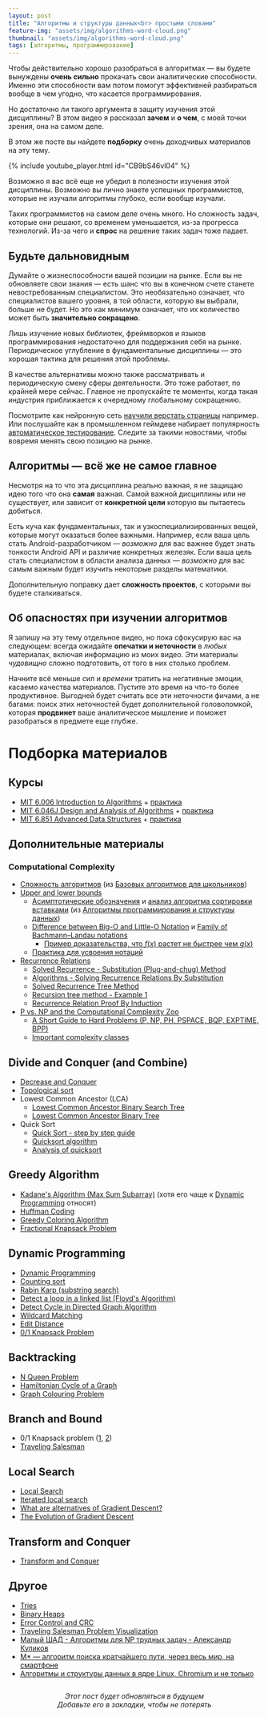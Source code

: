 ```yaml
---
layout: post
title: "Алгоритмы и структуры данных<br> простыми словами"
feature-img: "assets/img/algorithms-word-cloud.png"
thumbnail: "assets/img/algorithms-word-cloud.png"
tags: [алгоритмы, программирование]
---
```

Чтобы действительно хорошо разобраться в алгоритмах — вы будете вынуждены
**очень сильно** прокачать свои аналитические способности.
Именно эти способности вам потом помогут эффективней разбираться вообще в чем угодно, что касается программирования.

Но достаточно ли такого аргумента в защиту изучения этой дисциплины?
В этом видео я рассказал **зачем** и **о чем**, с моей точки зрения, она на самом деле.

В этом же посте вы найдете **подборку** очень доходчивых материалов на эту тему.
<!--more-->

{% include youtube_player.html id="CB9bS46vl04" %}

Возможно я вас всё еще не убедил в полезности изучения этой дисциплины.
Возможно вы лично знаете успешных программистов,
которые не изучали алгоритмы глубоко, если вообще изучали.

Таких программистов на самом деле очень много.
Но сложность задач, которые они решают, со временем уменьшается, из-за прогресса технологий.
Из-за чего и **спрос** на решение таких задач тоже падает.

## Будьте дальновидным
Думайте о жизнеспособности вашей позиции на рынке.
Если вы не обновляете свои знания — есть шанс что вы в конечном счете станете невостребованным специалистом.
Это необязательно означает, что специалистов вашего уровня, в той области, которую вы выбрали, больше не будет.
Но это как минимум означает, что их количество может быть **значительно сокращено**.

Лишь изучение новых библиотек, фреймворков и языков программирования недостаточно для поддержания себя на рынке.
Периодическое углубление в фундаментальные дисциплины — это хорошая тактика для решения этой проблемы.

В качестве альтернативы можно также рассматривать и периодическую смену сферы деятельности.
Это тоже работает, по крайней мере сейчас.
Главное не пропускайте те моменты,
когда такая индустрия приближается к очередному глобальному сокращению.

Посмотрите как нейронную сеть
[научили верстать страницы](https://github.com/emilwallner/Screenshot-to-code#1-give-a-design-image-to-the-trained-neural-network)
например.
Или послушайте как в промышленном геймдеве набирает популярность [автоматическое тестирование](https://www.youtube.com/watch?v=J4pnlCBTJYc&list=PLUl4u3cNGP61V4W6yRm1Am5zI94m33dXk&index=11&t=43m47s).
Следите за такими новостями, чтобы вовремя менять свою позицию на рынке.

## Алгоритмы — всё же не самое главное
Несмотря на то что эта дисциплина реально важная, я не защищаю идею того что она **самая** важная.
Самой важной дисциплины или не существует, или зависит от **конкретной цели** которую вы пытаетесь добиться.

Есть куча как фундаментальных, так и узкоспециализированных вещей, которые могут оказаться более важными.
Например, если ваша цель стать Android-разработчиком — *возможно* для вас важнее будет знать тонкости Android API
и различие конкретных железяк.
Если ваша цель стать специалистом
в области анализа данных — *возможно* для вас самым важным будет изучить некоторые разделы математики.

Дополнительную поправку дает **сложность проектов**, с которыми вы будете сталкиваться.

## Об опасностях при изучении алгоритмов
Я запишу на эту тему отдельное видео, но пока сфокусирую вас на следующем:
всегда ожидайте **опечатки и неточности** в *любых* материалах, включая информацию из моих видео.
Эти материалы *чудовищно* сложно подготовить, от того в них столько проблем.

Начните всё меньше сил и *времени* тратить на негативные эмоции, касаемо качества материалов.
Пустите это время на что-то более продуктивное.
Выгодней будет считать все эти неточности фичами, а не багами:
поиск этих неточностей будет дополнительной головоломкой,
которая **продвинет** ваше аналитическое мышление и поможет разобраться в предмете еще глубже.

# Подборка материалов

## Курсы
- [MIT 6.006 Introduction to Algorithms](https://www.youtube.com/playlist?list=PLUl4u3cNGP61Oq3tWYp6V_F-5jb5L2iHb) + [практика](https://ocw.mit.edu/courses/electrical-engineering-and-computer-science/6-006-introduction-to-algorithms-fall-2011/assignments/)
- [MIT 6.046J Design and Analysis of Algorithms](https://www.youtube.com/playlist?list=PLUl4u3cNGP6317WaSNfmCvGym2ucw3oGp) + [практика](https://ocw.mit.edu/courses/electrical-engineering-and-computer-science/6-046j-design-and-analysis-of-algorithms-spring-2015/assignments/)
- [MIT 6.851 Advanced Data Structures](https://www.youtube.com/playlist?list=PLUl4u3cNGP61hsJNdULdudlRL493b-XZf) + [практика](https://ocw.mit.edu/courses/electrical-engineering-and-computer-science/6-851-advanced-data-structures-spring-2012/assignments/)

## Дополнительные материалы

### Computational Complexity
- [Сложность алгоритмов](https://www.youtube.com/watch?v=IsaS0NmgXlg&t=39s) (из [Базовых алгоритмов для школьников](https://www.youtube.com/playlist?list=PLDrmKwRSNx7KcHxyf9hSmF3fTLKSwujkM))
- [Upper and lower bounds](https://en.wikipedia.org/wiki/Upper_and_lower_bounds)
    - [Асимптотические обозначения](http://video-storage.openedu.ru/video/sd/0083/PADS-l3atejl24g.mp4) и [анализ алгоритма сортировки вставками](http://video-storage.openedu.ru/video/sd/0083/PADS-007o20mha9.mp4) (из [Алгоритмы программирования и структуры данных](https://openedu.ru/course/ITMOUniversity/PADS/))
    - [Difference between Big-O and Little-O Notation](https://stackoverflow.com/questions/1364444/difference-between-big-o-and-little-o-notation/1364582#1364582) и [Family of Bachmann–Landau notations](https://en.wikipedia.org/wiki/Big_O_notation#Family_of_Bachmann%E2%80%93Landau_notations)
        - [Пример доказательства, что $f(x)$ растет не быстрее чем $g(x)$](https://www.youtube.com/watch?v=X9eErxRjQEI&feature=youtu.be&list=PLB7540DEDD482705B&t=2949)
    - [Практика для усвоения нотаций](https://www.khanacademy.org/computing/computer-science/algorithms/asymptotic-notation/e/quiz--comparing-function-growth)
- [Recurrence Relations](https://users.cs.duke.edu/~reif/courses/alglectures/skiena.lectures/lecture3.pdf)
    - [Solved Recurrence - Substitution (Plug-and-chug) Method](https://www.youtube.com/watch?v=Ob8SM0fz6p0)
    - [Algorithms - Solving Recurrence Relations By Substitution](https://www.youtube.com/watch?v=zVeNqLg2uUc)
    - [Solved Recurrence Tree Method](https://www.youtube.com/watch?v=sLNPd_nPGIc)
    - [Recursion tree method - Example 1](https://www.youtube.com/watch?v=4p1WqREIJq8)
    - [Recurrence Relation Proof By Induction](https://www.youtube.com/watch?v=t_3ACuzEe_8)
- [P vs. NP and the Computational Complexity Zoo](https://www.youtube.com/watch?v=YX40hbAHx3s)
    - [A Short Guide to Hard Problems (P, NP, PH, PSPACE, BQP, EXPTIME, BPP)](https://www.quantamagazine.org/a-short-guide-to-hard-problems-20180716/)
    - [Important complexity classes](https://en.wikipedia.org/wiki/Computational_complexity_theory#Important_complexity_classes)

## Divide and Conquer (and Combine)
- [Decrease and Conquer](https://www.geeksforgeeks.org/decrease-and-conquer/)
- [Topological sort](https://www.youtube.com/watch?v=ddTC4Zovtbc)
- Lowest Common Ancestor (LCA)
    - [Lowest Common Ancestor Binary Search Tree](https://www.youtube.com/watch?v=TIoCCStdiFo)
    - [Lowest Common Ancestor Binary Tree](https://www.youtube.com/watch?v=13m9ZCB8gjw)
- Quick Sort
    - [Quick Sort - step by step guide](https://www.youtube.com/watch?v=3OLTJlwyIqQ)
    - [Quicksort algorithm](https://www.youtube.com/watch?v=COk73cpQbFQ)
    - [Analysis of quicksort](https://www.youtube.com/watch?v=3Bbm3Prd5Fo)

## Greedy Algorithm
- [Kadane's Algorithm (Max Sum Subarray)](https://www.youtube.com/watch?v=86CQq3pKSUw) (хотя его чаще к [Dynamic Programming](https://stackoverflow.com/questions/16323792/dynamic-programming-aspect-in-kadanes-algorithm/16324315#16324315) относят)
- [Huffman Coding](https://www.youtube.com/watch?v=ZdooBTdW5bM)
- [Greedy Coloring Algorithm](https://www.youtube.com/watch?v=vGjsi8NIpSE)
- [Fractional Knapsack Problem](https://www.youtube.com/watch?v=_08myilrxq8)

## Dynamic Programming
- [Dynamic Programming](https://www.youtube.com/watch?v=DiAtV7SneRE)
- [Counting sort](https://www.youtube.com/watch?v=7zuGmKfUt7s)
- [Rabin Karp (substring search)](https://www.youtube.com/watch?v=H4VrKHVG5qI)
- [Detect a loop in a linked list (Floyd's Algorithm)](https://www.youtube.com/watch?v=apIw0Opq5nk)
- [Detect Cycle in Directed Graph Algorithm](https://www.youtube.com/watch?v=rKQaZuoUR4M)
- [Wildcard Matching](https://www.youtube.com/watch?v=3ZDZ-N0EPV0)
- [Edit Distance](https://www.youtube.com/watch?v=xFd5P9nyhTw)
- [0/1 Knapsack Problem](https://www.youtube.com/watch?v=8LusJS5-AGo)

## Backtracking
- [N Queen Problem](https://www.youtube.com/watch?v=lTPIX2Ywo3U)
- [Hamiltonian Cycle of a Graph](https://www.youtube.com/watch?v=naYLw94Qi6U)
- [Graph Colouring Problem](https://www.youtube.com/watch?v=miCYGGrTwFU)

## Branch and Bound
- 0/1 Knapsack problem ([1](https://www.youtube.com/watch?v=slayHO7gKEQ), [2](https://www.youtube.com/watch?v=qwC7bS_pBMs))
- [Traveling Salesman](https://www.youtube.com/watch?v=JQW-0d1-Ttw)

## Local Search
- [Local Search](https://www.youtube.com/watch?v=tYBGGRRva5o)
- [Iterated local search](https://en.wikipedia.org/wiki/Iterated_local_search)
- [What are alternatives of Gradient Descent?](https://stats.stackexchange.com/questions/97014/what-are-alternatives-of-gradient-descent/99380#99380)
- [The Evolution of Gradient Descent](https://www.youtube.com/watch?v=nhqo0u1a6fw)

## Transform and Conquer
- [Transform and Conquer](http://cps616.scs.ryerson.ca/Lectures/07%20-%20Transform%20and%20conquer.pdf)

## Другое
- [Tries](https://www.youtube.com/watch?v=zIjfhVPRZCg)
- [Binary Heaps](https://www.youtube.com/playlist?list=PLSVu1-lON6Lwqj5nDqg8YyD7f4tjLMMBN)
- [Error Control and CRC](https://www.youtube.com/watch?v=LL2QpP4k_HE)
- [Traveling Salesman Problem Visualization](https://www.youtube.com/watch?v=SC5CX8drAtU)
- [Малый ШАД - Алгоритмы для NP трудных задач - Александр Куликов](https://www.youtube.com/watch?v=zW7pjf4c_aU)
- [M* — алгоритм поиска кратчайшего пути, через весь мир, на смартфоне](https://habr.com/company/2gis/blog/326638/)
- [Алгоритмы и структуры данных в ядре Linux, Chromium и не только](https://habr.com/company/wunderfund/blog/277143/)

<p style="text-align: center; font-style: italic; padding-top: 1em; margin: 0">
Этот пост будет обновляться в будущем<br>
Добавьте его в закладки, чтобы не потерять
</p>
